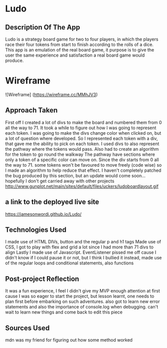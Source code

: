 # Ludo

## Description Of The App

Ludo is a strategy board game for two to four players, in which the players race their four tokens
from start to finish according to the rolls of a dice. This app is an emulation of the real board game, it purpose is to give the user the same 
experience and satisfaction a real board game would produce. 

# Wireframe
![Wireframe] (https://wireframe.cc/MMhJV3)

## Approach Taken

First off I created a lot of divs to make the board and numbered them from 0 all the way to 71. 
It took a while to figure out how I was going to represent each token. I was going to make the divs change color when clicked on,
but a lot of question where developed. So I represented each token with a div, that gave me the ability to pick on each token.
I used divs to also represent the pathway where the tokens would pass. Also had to create an algorithm for the token to go round the walkway
The pathway have sections where only a token of a specific color can move on. Since the div starts from 0 all the way to 71. some tokens won't be
favoured to move freely (code wise) so I made an algorithm to help reduce that effect. I haven't completely patched the bug produced by this section,
but an update would come soon... hopefully I don't get carried away with other projects
http://www.gunplot.net/main/sites/default/files/uckers/ludoboardlayout.gif

## a link to the deployed live site 

https://jamesonwordi.github.io/Ludo/

## Technologies Used

I made use of HTML DIVs, button and the regular p and h1 tags
Made use of CSS, I got to play with flex and grid a lot since I had more than 71 divs to align
Lastly I made use of Javascript. EventListener pissed me off cause I didn't know if I could pause it or not,
but I think I bullied it instead, made use of the regular loops and conditional statements, also functions

## Post-project Reflection

It was a fun experience, I feel I didn't give my MVP enough attention at first cause I was so eager to start the project,
but lesson learnt, one needs to plan first before embarking on such adventures. also got to learn new error statements and also 
the importance of console.log when debugging. can't wait to learn new things and come back to edit this piece

## Sources Used

mdn was my friend for figuring out how some method worked
